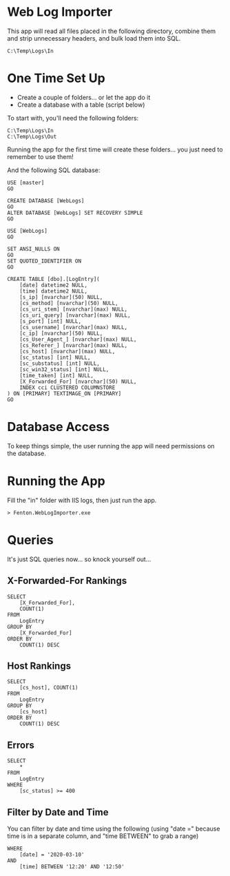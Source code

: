 ﻿# Web Log Importer

This app will read all files placed in the following directory, combine them and strip unnecessary headers, and bulk load them into SQL.

    C:\Temp\Logs\In

# One Time Set Up

 - Create a couple of folders... or let the app do it
 - Create a database with a table (script below)

To start with, you'll need the following folders:

    C:\Temp\Logs\In
    C:\Temp\Logs\Out

Running the app for the first time will create these folders... you just need to remember to use them!

And the following SQL database:

	USE [master]
	GO

	CREATE DATABASE [WebLogs]
	GO
	ALTER DATABASE [WebLogs] SET RECOVERY SIMPLE 
	GO

	USE [WebLogs]
	GO

	SET ANSI_NULLS ON
	GO
	SET QUOTED_IDENTIFIER ON
	GO

	CREATE TABLE [dbo].[LogEntry](
		[date] datetime2 NULL,
		[time] datetime2 NULL,
		[s_ip] [nvarchar](50) NULL,
		[cs_method] [nvarchar](50) NULL,
		[cs_uri_stem] [nvarchar](max) NULL,
		[cs_uri_query] [nvarchar](max) NULL,
		[s_port] [int] NULL,
		[cs_username] [nvarchar](max) NULL,
		[c_ip] [nvarchar](50) NULL,
		[cs_User_Agent_] [nvarchar](max) NULL,
		[cs_Referer_] [nvarchar](max) NULL,
		[cs_host] [nvarchar](max) NULL,
		[sc_status] [int] NULL,
		[sc_substatus] [int] NULL,
		[sc_win32_status] [int] NULL,
		[time_taken] [int] NULL,
		[X_Forwarded_For] [nvarchar](50) NULL,
		INDEX cci CLUSTERED COLUMNSTORE
	) ON [PRIMARY] TEXTIMAGE_ON [PRIMARY]
	GO

# Database Access

To keep things simple, the user running the app will need permissions on the database.

# Running the App

Fill the "in" folder with IIS logs, then just run the app.

    > Fenton.WebLogImporter.exe

# Queries

It's just SQL queries now... so knock yourself out...

## X-Forwarded-For Rankings

	SELECT
		[X_Forwarded_For],
		COUNT(1)
	FROM
		LogEntry
	GROUP BY
		[X_Forwarded_For]
	ORDER BY
		COUNT(1) DESC

## Host Rankings

	SELECT
		[cs_host], COUNT(1)
	FROM
		LogEntry
	GROUP BY
		[cs_host]
	ORDER BY
		COUNT(1) DESC

## Errors

	SELECT
		*
	FROM
		LogEntry
	WHERE
		[sc_status] >= 400

## Filter by Date and Time

You can filter by date and time using the following (using "date =" because time is in a separate column, and "time BETWEEN" to grab a range)

	WHERE
		[date] = '2020-03-10'
	AND
		[time] BETWEEN '12:20' AND '12:50'